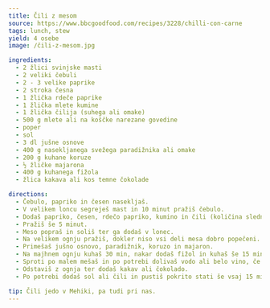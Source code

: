 ```yaml
---
title: Čili z mesom
source: https://www.bbcgoodfood.com/recipes/3228/chilli-con-carne
tags: lunch, stew
yield: 4 osebe
image: /čili-z-mesom.jpg

ingredients:
  - 2 žlici svinjske masti
  - 2 veliki čebuli
  - 2 - 3 velike paprike
  - 2 stroka česna
  - 1 žlička rdeče paprike
  - 1 žlička mlete kumine
  - 1 žlička čilija (suhega ali omake)
  - 500 g mlete ali na koščke narezane govedine
  - poper
  - sol
  - 3 dl jušne osnove
  - 400 g nasekljanega svežega paradižnika ali omake
  - 200 g kuhane koruze
  - ½ žličke majarona
  - 400 g kuhanega fižola
  - žlica kakava ali kos temne čokolade

directions:
  - Čebulo, papriko in česen nasekljaš.
  - V velikem loncu segreješ mast in 10 minut pražiš čebulo.
  - Dodaš papriko, česen, rdečo papriko, kumino in čili (količina slednjega je odvisna od sorte in navad jedcev).
  - Pražiš še 5 minut.
  - Meso popraš in soliš ter ga dodaš v lonec.
  - Na velikem ognju pražiš, dokler niso vsi deli mesa dobro popečeni.
  - Primešaš jušno osnovo, paradižnik, koruzo in majaron.
  - Na majhnem ognju kuhaš 30 min, nakar dodaš fižol in kuhaš še 15 min.
  - Sproti po malem mešaš in po potrebi dolivaš vodo ali belo vino, če se preveč zgosti.
  - Odstaviš z ognja ter dodaš kakav ali čokolado.
  - Po potrebi dodaš sol ali čili in pustiš pokrito stati še vsaj 15 min.

tip: Čili jedo v Mehiki, pa tudi pri nas.
---
```


<Recipe :data="$frontmatter" />
